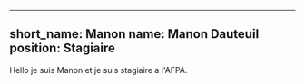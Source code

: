 ---
short_name: Manon
name: Manon Dauteuil
position: Stagiaire
----



Hello je suis Manon et je suis stagiaire a l'AFPA. 